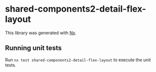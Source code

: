 # shared-components2-detail-flex-layout

This library was generated with [Nx](https://nx.dev).

## Running unit tests

Run `nx test shared-components2-detail-flex-layout` to execute the unit tests.
